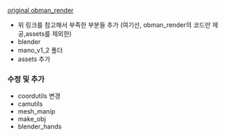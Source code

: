 [original obman_render](https://github.com/hassony2/obman_render#setup-blender)
- 위 링크를 참고해서 부족한 부분들 추가 (여기선, obman_render의 코드만 제공,assets를 제외한)
- blender
- mano_v1_2 폴더
- assets 추가

 
### 수정 및 추가
- coordutils 변경
- camutils
- mesh_manip
- make_obj
- blender_hands
